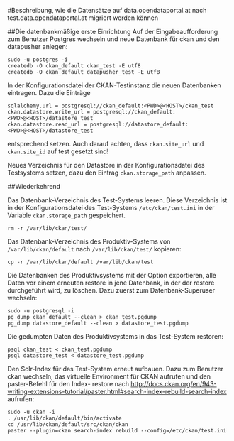 #Beschreibung, wie die Datensätze auf data.opendataportal.at nach test.data.opendataportal.at migriert werden können

##Die datenbankmäßige erste Einrichtung
Auf der Eingabeaufforderung zum Benutzer Postgres wechseln und neue Datenbank
für ckan und den datapusher anlegen:

    sudo -u postgres -i
    createdb -O ckan_default ckan_test -E utf8
    createdb -O ckan_default datapusher_test -E utf8

In der Konfigurationsdatei der CKAN-Testinstanz die neuen Datenbanken eintragen.
Dazu die Einträge

    sqlalchemy.url = postgresql://ckan_default:<PWD>@<HOST>/ckan_test
    ckan.datastore.write_url = postgresql://ckan_default:<PWD>@<HOST>/datastore_test
    ckan.datastore.read_url = postgresql://datastore_default:<PWD>@<HOST>/datastore_test

entsprechend setzen. Auch darauf achten, dass `ckan.site_url` und `ckan.site_id`
auf test gesetzt sind!

Neues Verzeichnis für den Datastore in der Konfigurationsdatei des Testsystems
setzen, dazu den Eintrag `ckan.storage_path` anpassen.

##Wiederkehrend

Das Datenbank-Verzeichnis des Test-Systems leeren. Diese Verzeichnis ist in der
Konfigurationsdatei des Test-Systems `/etc/ckan/test.ini` in der Variable
`ckan.storage_path` gespeichert.

    rm -r /var/lib/ckan/test/

Das Datenbank-Verzeichnis des Produktiv-Systems von `/var/lib/ckan/default` nach `/var/lib/ckan/test/`
kopieren:

    cp -r /var/lib/ckan/default /var/lib/ckan/test

Die Datenbanken des Produktivsystems mit der Option exportieren, alle Daten vor
einem erneuten restore in jene Datenbank, in der der restore durchgeführt wird,
zu löschen. Dazu zuerst zum Datenbank-Superuser wechseln:

    sudo -u postgresql -i
    pg_dump ckan_default --clean > ckan_test.pgdump
    pg_dump datastore_default --clean > datastore_test.pgdump

Die gedumpten Daten des Produktivsystems in das Test-System restoren:

    psql ckan_test < ckan_test.pgdump
    psql datastore_test < datastore_test.pgdump

Den Solr-Index für das Test-System erneut aufbauen. Dazu zum Benutzer ckan wechseln,
das virtuelle Environment für CKAN aufrufen und den paster-Befehl für den Index-
restore nach http://docs.ckan.org/en/943-writing-extensions-tutorial/paster.html#search-index-rebuild-search-index
aufrufen:

    sudo -u ckan -i
    . /usr/lib/ckan/default/bin/activate
    cd /usr/lib/ckan/default/src/ckan/ckan
    paster --plugin=ckan search-index rebuild --config=/etc/ckan/test.ini
